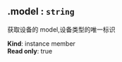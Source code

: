 <a name="module_miot/Device--module.exports..IDevice+model"></a>

## .model : <code>string</code>
获取设备的 model,设备类型的唯一标识

**Kind**: instance member  
**Read only**: true  
